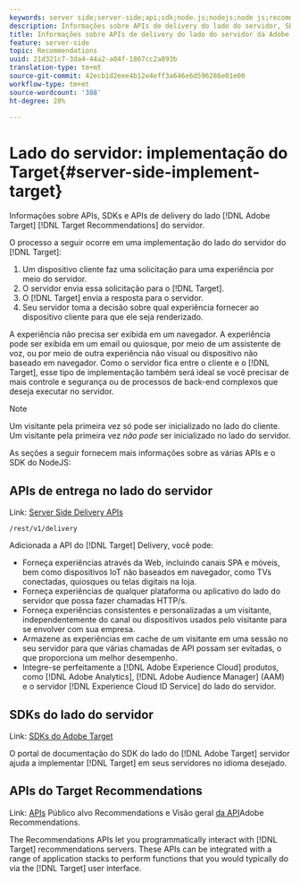 ```yaml
---
keywords: server side;server-side;api;sdk;node.js;nodejs;node js;recommendations api;api:apis
description: Informações sobre APIs de delivery do lado do servidor, SDKs e APIs de Recommendations de Públicos alvos.
title: Informações sobre APIs de delivery do lado do servidor da Adobe Target, SDK do Node.js e APIs Recommendations do Público alvo.
feature: server-side
topic: Recommendations
uuid: 21d321c7-3da4-44a2-a04f-1807cc2a893b
translation-type: tm+mt
source-git-commit: 42ecb1d2eee4b12e4eff3a646e6d596286e01e00
workflow-type: tm+mt
source-wordcount: '388'
ht-degree: 20%

---
```



# Lado do servidor: implementação do Target{#server-side-implement-target}

Informações sobre APIs, SDKs e APIs de delivery do lado [!DNL Adobe Target] [!DNL Target Recommendations] do servidor.

O processo a seguir ocorre em uma implementação do lado do servidor do [!DNL Target]:

1. Um dispositivo cliente faz uma solicitação para uma experiência por meio do servidor.
1. O servidor envia essa solicitação para o [!DNL Target].
1. O [!DNL Target] envia a resposta para o servidor.
1. Seu servidor toma a decisão sobre qual experiência fornecer ao dispositivo cliente para que ele seja renderizado.

A experiência não precisa ser exibida em um navegador. A experiência pode ser exibida em um email ou quiosque, por meio de um assistente de voz, ou por meio de outra experiência não visual ou dispositivo não baseado em navegador. Como o servidor fica entre o cliente e o [!DNL Target], esse tipo de implementação também será ideal se você precisar de mais controle e segurança ou de processos de back-end complexos que deseja executar no servidor.

>[!NOTE]
>
>Um visitante pela primeira vez só pode ser inicializado no lado do cliente. Um visitante pela primeira vez *não pode* ser inicializado no lado do servidor.

As seções a seguir fornecem mais informações sobre as várias APIs e o SDK do NodeJS:

## APIs de entrega no lado do servidor

Link: [Server Side Delivery APIs](https://developers.adobetarget.com/api/delivery-api/)

`/rest/v1/delivery`

Adicionada a API do [!DNL Target] Delivery, você pode:

* Forneça experiências através da Web, incluindo canais SPA e móveis, bem como dispositivos IoT não baseados em navegador, como TVs conectadas, quiosques ou telas digitais na loja.
* Forneça experiências de qualquer plataforma ou aplicativo do lado do servidor que possa fazer chamadas HTTP/s.
* Forneça experiências consistentes e personalizadas a um visitante, independentemente do canal ou dispositivos usados pelo visitante para se envolver com sua empresa.
* Armazene as experiências em cache de um visitante em uma sessão no seu servidor para que várias chamadas de API possam ser evitadas, o que proporciona um melhor desempenho.
* Integre-se perfeitamente a [!DNL Adobe Experience Cloud] produtos, como [!DNL Adobe Analytics], [!DNL Adobe Audience Manager] (AAM) e o servidor [!DNL Experience Cloud ID Service] do lado do servidor.

## SDKs do lado do servidor

Link: [SDKs do Adobe Target](https://adobetarget-sdks.gitbook.io/docs/)

O portal de documentação do SDK do lado do [!DNL Adobe Target] servidor ajuda a implementar [!DNL Target] em seus servidores no idioma desejado.

## APIs do Target Recommendations

Link: [APIs](https://developers.adobetarget.com/api/recommendations) Público alvo Recommendations e Visão geral [da API](https://docs.adobe.com/content/help/en/target-learn/recommendations-api-tutorial/recs-api-overview.html)Adobe Recommendations.

The Recommendations APIs let you programmatically interact with [!DNL Target] recommendations servers. These APIs can be integrated with a range of application stacks to perform functions that you would typically do via the [!DNL Target] user interface.
